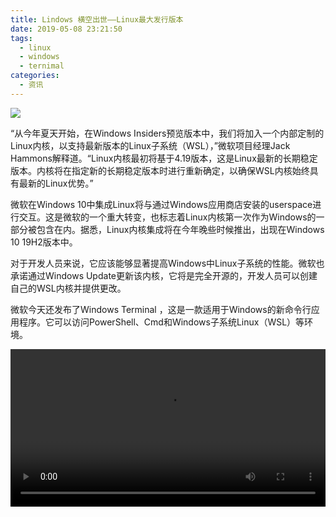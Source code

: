 ```yaml
---
title: Lindows 横空出世——Linux最大发行版本
date: 2019-05-08 23:21:50
tags: 
  - linux
  - windows
  - ternimal
categories: 
  - 资讯
---
```


![](https://img.ithome.com/newsuploadfiles/2019/5/20190507_174405_809.jpg)

“从今年夏天开始，在Windows Insiders预览版本中，我们将加入一个内部定制的Linux内核，以支持最新版本的Linux子系统（WSL），”微软项目经理Jack Hammons解释道。“Linux内核最初将基于4.19版本，这是Linux最新的长期稳定版本。内核将在指定新的长期稳定版本时进行重新确定，以确保WSL内核始终具有最新的Linux优势。”

微软在Windows 10中集成Linux将与通过Windows应用商店安装的userspace进行交互。这是微软的一个重大转变，也标志着Linux内核第一次作为Windows的一部分被包含在内。据悉，Linux内核集成将在今年晚些时候推出，出现在Windows 10 19H2版本中。

对于开发人员来说，它应该能够显著提高Windows中Linux子系统的性能。微软也承诺通过Windows Update更新该内核，它将是完全开源的，开发人员可以创建自己的WSL内核并提供更改。

微软今天还发布了Windows Terminal ，这是一款适用于Windows的新命令行应用程序。它可以访问PowerShell、Cmd和Windows子系统Linux（WSL）等环境。

<!--more-->

 <video style="width: 100%;" controls src='http://pqi9tutry.bkt.clouddn.com/windows-terminal.mp4'></video>
